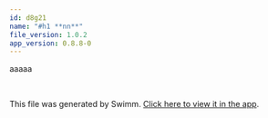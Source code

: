 ```yaml
---
id: d8g21
name: "#h1 **nn**"
file_version: 1.0.2
app_version: 0.8.8-0
---
```


aaaaa

<br/>

This file was generated by Swimm. [Click here to view it in the app](https://swimm-web-app.web.app/repos/Z2l0aHViJTNBJTNBdGVzdC1naXRodWItYXBwJTNBJTNBc3dpbW1pbw==/docs/d8g21).